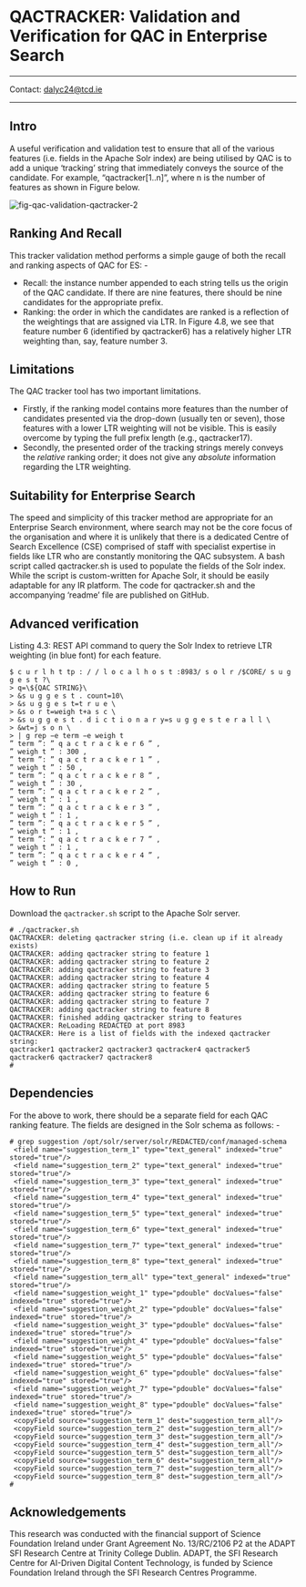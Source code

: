 # QACTRACKER: Validation and Verification for QAC in Enterprise Search
-----------------------------------------------------------------------------------

Contact: dalyc24@tcd.ie

-----------------------------------------------------------------------------------
## Intro
A useful verification and validation test to ensure that all of the various features (i.e. fields in the Apache Solr index) are being utilised by QAC is to add a unique ‘tracking’ string that immediately conveys the source of the candidate. For example, “qactracker[1..n]”, where n is the number of features as shown in Figure below.

 
![fig-qac-validation-qactracker-2](https://github.com/user-attachments/assets/69c872ee-1352-49a2-a015-35f1af305068)


## Ranking And Recall
This tracker validation method performs a simple gauge of both the recall and ranking
aspects of QAC for ES: -
* Recall: the instance number appended to each string tells us the origin of the QAC candidate. If there are nine features, there should be nine candidates for the appropriate prefix.
* Ranking: the order in which the candidates are ranked is a reflection of the weightings that are assigned via LTR. In Figure 4.8, we see that feature number 6 (identified by qactracker6) has a relatively higher LTR weighting than, say, feature number 3.


## Limitations
The QAC tracker tool has two important limitations. 
* Firstly, if the ranking model contains more features than the number of candidates presented via the drop-down (usually ten or seven), those features with a lower LTR weighting will not be visible. This is easily overcome by typing the full prefix length (e.g., qactracker17).
* Secondly, the presented order of the tracking strings merely conveys the _relative_ ranking order; it does not give any _absolute_ information regarding the LTR weighting.


## Suitability for Enterprise Search
The speed and simplicity of this tracker method are appropriate for an Enterprise Search environment, where search may not be the core focus of the organisation and where it is unlikely that there is a dedicated Centre of Search Excellence (CSE) comprised of staff with specialist expertise in fields like LTR who are constantly monitoring the QAC subsystem. A bash script called qactracker.sh is used to populate the fields of the Solr index. While the script is custom-written for Apache Solr, it should be easily adaptable for any IR platform. The code for qactracker.sh and the accompanying ‘readme’ file are published on GitHub.

## Advanced verification
Listing 4.3: REST API command to query the Solr Index to retrieve LTR weighting (in blue font) for each feature.
```
$ c u r l h t tp : / / l o c a l h o s t :8983/ s o l r /$CORE/ s u g g e s t ?\
> q=\${QAC STRING}\
> &s u g g e s t . count=10\
> &s u g g e s t=t r u e \
> &s o r t=weigh t+a s c \
> &s u g g e s t . d i c t i o n a r y=s u g g e s t e r a l l \
> &wt=j s o n \
> | g rep −e term −e weigh t
” term ”: ” q a c t r a c k e r 6 ” ,
” weigh t ” : 300 ,
” term ”: ” q a c t r a c k e r 1 ” ,
” weigh t ” : 50 ,
” term ”: ” q a c t r a c k e r 8 ” ,
” weigh t ” : 30 ,
” term ”: ” q a c t r a c k e r 2 ” ,
” weigh t ” : 1 ,
” term ”: ” q a c t r a c k e r 3 ” ,
” weigh t ” : 1 ,
” term ”: ” q a c t r a c k e r 5 ” ,
” weigh t ” : 1 ,
” term ”: ” q a c t r a c k e r 7 ” ,
” weigh t ” : 1 ,
” term ”: ” q a c t r a c k e r 4 ” ,
” weigh t ” : 0 ,
```



## How to Run
Download the `qactracker.sh` script to the Apache Solr server.
```
# ./qactracker.sh
QACTRACKER: deleting qactracker string (i.e. clean up if it already exists)
QACTRACKER: adding qactracker string to feature 1
QACTRACKER: adding qactracker string to feature 2
QACTRACKER: adding qactracker string to feature 3
QACTRACKER: adding qactracker string to feature 4
QACTRACKER: adding qactracker string to feature 5
QACTRACKER: adding qactracker string to feature 6
QACTRACKER: adding qactracker string to feature 7
QACTRACKER: adding qactracker string to feature 8
QACTRACKER: finished adding qactracker string to features
QACTRACKER: ReLoading REDACTED at port 8983
QACTRACKER: Here is a list of fields with the indexed qactracker string:
qactracker1 qactracker2 qactracker3 qactracker4 qactracker5 qactracker6 qactracker7 qactracker8
#
```

## Dependencies
For the above to work, there should be a separate field for each QAC ranking feature.  The fields are designed in the Solr schema as follows: -
 ```
# grep suggestion /opt/solr/server/solr/REDACTED/conf/managed-schema
  <field name="suggestion_term_1" type="text_general" indexed="true" stored="true"/>
  <field name="suggestion_term_2" type="text_general" indexed="true" stored="true"/>
  <field name="suggestion_term_3" type="text_general" indexed="true" stored="true"/>
  <field name="suggestion_term_4" type="text_general" indexed="true" stored="true"/>
  <field name="suggestion_term_5" type="text_general" indexed="true" stored="true"/>
  <field name="suggestion_term_6" type="text_general" indexed="true" stored="true"/>
  <field name="suggestion_term_7" type="text_general" indexed="true" stored="true"/>
  <field name="suggestion_term_8" type="text_general" indexed="true" stored="true"/>
  <field name="suggestion_term_all" type="text_general" indexed="true" stored="true"/>
  <field name="suggestion_weight_1" type="pdouble" docValues="false" indexed="true" stored="true"/>
  <field name="suggestion_weight_2" type="pdouble" docValues="false" indexed="true" stored="true"/>
  <field name="suggestion_weight_3" type="pdouble" docValues="false" indexed="true" stored="true"/>
  <field name="suggestion_weight_4" type="pdouble" docValues="false" indexed="true" stored="true"/>
  <field name="suggestion_weight_5" type="pdouble" docValues="false" indexed="true" stored="true"/>
  <field name="suggestion_weight_6" type="pdouble" docValues="false" indexed="true" stored="true"/>
  <field name="suggestion_weight_7" type="pdouble" docValues="false" indexed="true" stored="true"/>
  <field name="suggestion_weight_8" type="pdouble" docValues="false" indexed="true" stored="true"/>
  <copyField source="suggestion_term_1" dest="suggestion_term_all"/>
  <copyField source="suggestion_term_2" dest="suggestion_term_all"/>
  <copyField source="suggestion_term_3" dest="suggestion_term_all"/>
  <copyField source="suggestion_term_4" dest="suggestion_term_all"/>
  <copyField source="suggestion_term_5" dest="suggestion_term_all"/>
  <copyField source="suggestion_term_6" dest="suggestion_term_all"/>
  <copyField source="suggestion_term_7" dest="suggestion_term_all"/>
  <copyField source="suggestion_term_8" dest="suggestion_term_all"/>
#
```




## Acknowledgements
This research was conducted with the financial support of Science Foundation Ireland under Grant Agreement No. 13/RC/2106 P2 at the ADAPT SFI Research Centre at Trinity College Dublin. ADAPT, the SFI Research Centre for AI-Driven Digital Content Technology, is funded by Science Foundation Ireland through the SFI Research Centres Programme.

